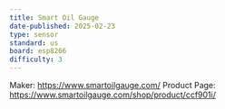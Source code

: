 ```yaml
---
title: Smart Oil Gauge
date-published: 2025-02-23
type: sensor
standard: us
board: esp8266
difficulty: 3
---
```


Maker: https://www.smartoilgauge.com/
Product Page: https://www.smartoilgauge.com/shop/product/ccf901i/
